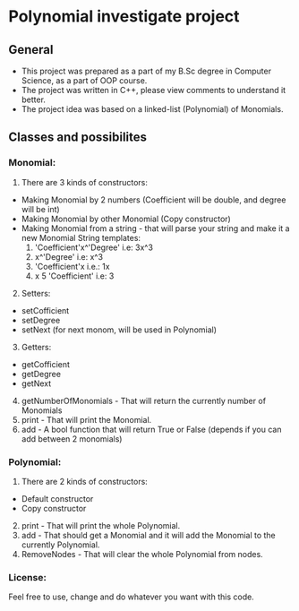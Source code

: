 # Polynomial investigate project
## General
- This project was prepared as a part of my B.Sc degree in Computer Science, as a part of OOP course.
- The project was written in C++, please view comments to understand it better.
- The project idea was based on a linked-list (Polynomial) of Monomials.

## Classes and possibilites
### Monomial:
1. There are 3 kinds of constructors:
- Making Monomial by 2 numbers (Coefficient will be double, and degree will be int)
- Making Monomial by other Monomial (Copy constructor)
- Making Monomial from a string - that will parse your string and make it a new Monomial
    String templates:
    1. 'Coefficient'x^'Degree' i.e: 3x^3
    2. x^'Degree' i.e: x^3
    3. 'Coefficient'x i.e.: 1x
    4. x
    5 'Coefficient' i.e: 3
2. Setters:
  - setCofficient
  - setDegree
  - setNext (for next monom, will be used in Polynomial)
3. Getters:
  - getCofficient
  - getDegree
  - getNext
4. getNumberOfMonomials - That will return the currently number of Monomials
5. print - That will print the Monomial.
6. add - A bool function that will return True or False (depends if you can add between 2 monomials)

### Polynomial:
1. There are 2 kinds of constructors:
  - Default constructor
  - Copy constructor
2. print - That will print the whole Polynomial.
3. add - That should get a Monomial and it will add the Monomial to the currently Polynomial.
4. RemoveNodes - That will clear the whole Polynomial from nodes.

### License:
Feel free to use, change and do whatever you want with this code.
